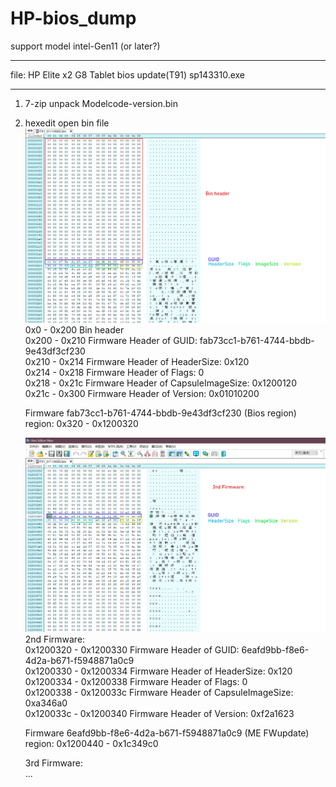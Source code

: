 # HP-bios_dump
support model intel-Gen11 (or later?)

***

file: HP Elite x2 G8 Tablet bios update(T91) sp143310.exe

***

1. 7-zip unpack Modelcode-version.bin
2. hexedit open bin file  
    ![image](1stFirmware.png)  
    0x0 - 0x200 Bin header  
    0x200 - 0x210 Firmware Header of GUID: fab73cc1-b761-4744-bbdb-9e43df3cf230  
    0x210 - 0x214 Firmware Header of HeaderSize: 0x120  
    0x214 - 0x218 Firmware Header of Flags: 0  
    0x218 - 0x21c Firmware Header of CapsuleImageSize: 0x1200120  
    0x21c - 0x300 Firmware Header of Version: 0x01010200  
   
    Firmware fab73cc1-b761-4744-bbdb-9e43df3cf230 (Bios region)  
    region: 0x320 - 0x1200320  
    
    ![image](2ndFirmware.png)  
    2nd Firmware:  
    0x1200320 - 0x1200330 Firmware Header of GUID: 6eafd9bb-f8e6-4d2a-b671-f5948871a0c9  
    0x1200330 - 0x1200334 Firmware Header of HeaderSize: 0x120  
    0x1200334 - 0x1200338 Firmware Header of Flags: 0  
    0x1200338 - 0x120033c Firmware Header of CapsuleImageSize: 0xa346a0  
    0x120033c - 0x1200340 Firmware Header of Version: 0xf2a1623  
   
    Firmware 6eafd9bb-f8e6-4d2a-b671-f5948871a0c9 (ME FWupdate)  
    region: 0x1200440 - 0x1c349c0  
    
    3rd Firmware:  
    ...  